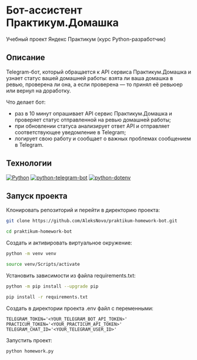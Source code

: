 # Бот-ассистент Практикум.Домашка
Учебный проект Яндекс Практикум (курс Python-разработчик)

## Описание
Telegram-бот, который обращается к API сервиса Практикум.Домашка и узнает статус вашей домашней работы: взята ли ваша домашка в ревью, проверена ли она, а если проверена — то принял её ревьюер или вернул на доработку.

Что делает бот:
- раз в 10 минут опрашивает API сервис Практикум.Домашка и проверяет статус отправленной на ревью домашней работы;
- при обновлении статуса анализирует ответ API и отправляет соответствующее уведомление в Telegram;
- логирует свою работу и сообщает о важных проблемах сообщением в Telegram.

## Технологии
[![Python](https://img.shields.io/badge/Python-3.7-3776AB?logo=python)](https://www.python.org/)
[![python-telegram-bot](https://img.shields.io/badge/python--telegram--bot-grey?logo=telegram)](https://python-telegram-bot.org/)
[![python-dotenv](https://img.shields.io/badge/python--dotenv-grey?logo=dotenv)](https://github.com/theskumar/python-dotenv)

## Запуск проекта
Клонировать репозиторий и перейти в директорию проекта:
```bash
git clone https://github.com/AleksNovo/praktikum-homework-bot.git
```
```bash
cd praktikum-homework-bot
```
Cоздать и активировать виртуальное окружение:
```bash
python -m venv venv
```
```bash
source venv/Scripts/activate
```
Установить зависимости из файла requirements.txt:
```bash
python -m pip install --upgrade pip
```
```bash
pip install -r requirements.txt
```
Создать в директории проекта .env файл с переменными:
```dotenv
TELEGRAM_TOKEN='<YOUR_TELEGRAM_BOT_API_TOKEN>'
PRACTICUM_TOKEN='<YOUR_PRACTICUM_API_TOKEN>'
TELEGRAM_CHAT_ID='<YOUR_TELEGRAM_USER_ID>'
```
Запустить проект:
```bash
python homework.py
```
